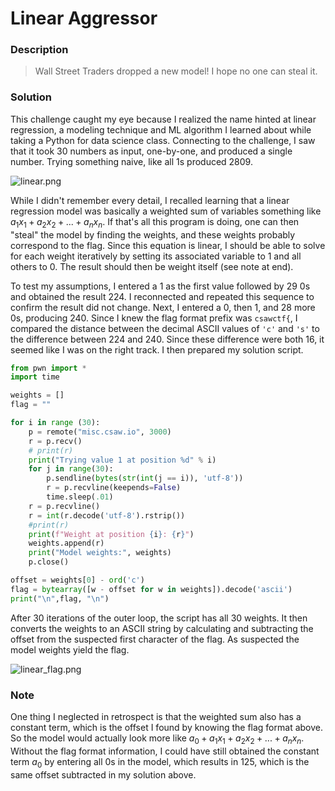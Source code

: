 #  Linear Aggressor

### Description

> Wall Street Traders dropped a new model! I hope no one can steal it.

### Solution

This challenge caught my eye because I realized the name hinted at linear regression, a modeling technique and ML algorithm I learned about while taking a Python for data science class. Connecting to the challenge, I saw that it took 30 numbers as input, one-by-one, and produced a single number. Trying something naive, like all 1s produced 2809.

![linear.png](../images/linear.png) 

While I didn't remember every detail, I recalled learning that a linear regression model was basically a weighted sum of variables something like $a_1x_1 + a_2x_2 + ... + a_nx_n$. If that's all this program is doing, one can then "steal" the model by finding the weights, and these weights probably correspond to the flag. Since this equation is linear, I should be able to solve for each weight iteratively by setting its associated variable to 1 and all others to 0. The result should then be weight itself (see note at end).

To test my assumptions, I entered a 1 as the first value followed by 29 0s and obtained the result 224. I reconnected and repeated this sequence to confirm the result did not change. Next, I entered a 0, then 1, and 28 more 0s, producing 240. Since I knew the flag format prefix was `csawctf{`, I compared the distance between the decimal ASCII values of `'c'` and `'s'` to the difference between 224 and 240. Since these difference were both 16, it seemed like I was on the right track. I then prepared my solution script.

```python
from pwn import *
import time

weights = []
flag = ""

for i in range (30):
	p = remote("misc.csaw.io", 3000)
	r = p.recv()
	# print(r)
	print("Trying value 1 at position %d" % i)
	for j in range(30):
		p.sendline(bytes(str(int(j == i)), 'utf-8'))
		r = p.recvline(keepends=False)
		time.sleep(.01)
	r = p.recvline()
	r = int(r.decode('utf-8').rstrip())
	#print(r)
	print(f"Weight at position {i}: {r}")
	weights.append(r)
	print("Model weights:", weights)
	p.close()

offset = weights[0] - ord('c')
flag = bytearray([w - offset for w in weights]).decode('ascii')
print("\n",flag, "\n")
```

After 30 iterations of the outer loop, the script has all 30 weights. It then converts the weights to an ASCII string by calculating and subtracting the offset from the suspected first character of the flag. As suspected the model weights yield the flag.

![linear_flag.png](../images/linear_flag.png) 

### Note

One thing I neglected in retrospect is that the weighted sum also has a constant term, which is the offset I found by knowing the flag format above. So the model would actually look more like $a_0 + a_1x_1 + a_2x_2 + ... + a_nx_n$. Without the flag format information, I could have still obtained the constant term $a_0$ by entering all 0s in the model, which results in 125, which is the same offset subtracted in my solution above.